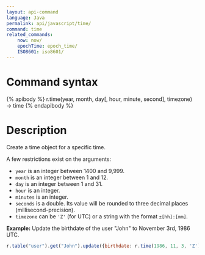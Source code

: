 ```yaml
---
layout: api-command
language: Java
permalink: api/javascript/time/
command: time
related_commands:
    now: now/
    epochTime: epoch_time/
    ISO8601: iso8601/
---
```


# Command syntax #

{% apibody %}
r.time(year, month, day[, hour, minute, second], timezone)
    &rarr; time
{% endapibody %}

# Description #

Create a time object for a specific time.

A few restrictions exist on the arguments:

- `year` is an integer between 1400 and 9,999.
- `month` is an integer between 1 and 12.
- `day` is an integer between 1 and 31.
- `hour` is an integer.
- `minutes` is an integer.
- `seconds` is a double. Its value will be rounded to three decimal places
(millisecond-precision).
- `timezone` can be `'Z'` (for UTC) or a string with the format `±[hh]:[mm]`.


__Example:__ Update the birthdate of the user "John" to November 3rd, 1986 UTC.

```js
r.table("user").get("John").update({birthdate: r.time(1986, 11, 3, 'Z')}).run(conn)
```
